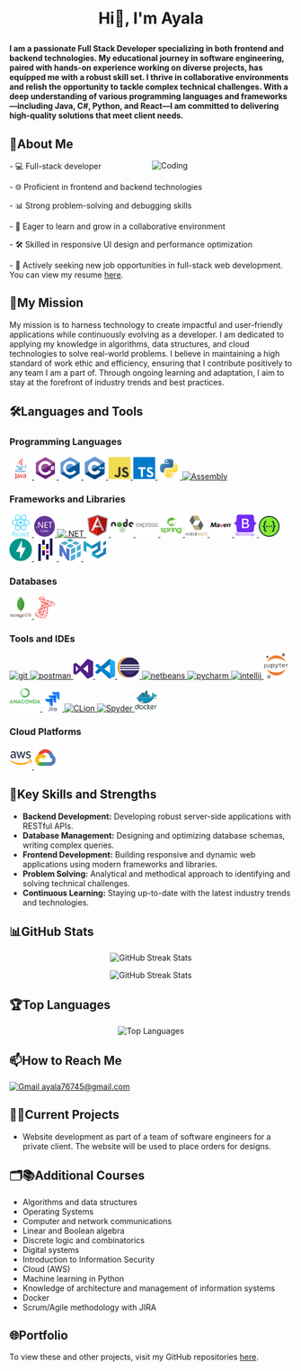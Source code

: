 <h1><b><p align="center">Hi👋, I'm Ayala</p></b></h1>
<h4 align="left"><b>I am a passionate Full Stack Developer specializing in both frontend and backend technologies. My educational journey in software engineering, paired with hands-on experience working on diverse projects, has equipped me with a robust skill set. I thrive in collaborative environments and relish the opportunity to tackle complex technical challenges. With a deep understanding of various programming languages and frameworks—including Java, C#, Python, and React—I am committed to delivering high-quality solutions that meet client needs.</b></h4>

## 💭About Me
<img align="right" alt="Coding" width="250" src="https://media.giphy.com/media/L1R1tvI9svkIWwpVYr/giphy.gif">
<p>- 💻 Full-stack developer</p>
<p>- 🌐 Proficient in frontend and backend technologies</p>
<p>- 📊 Strong problem-solving and debugging skills</p>
<p>- 🌱 Eager to learn and grow in a collaborative environment</p>
<p>- 🛠️ Skilled in responsive UI design and performance optimization</p>
<p>- 👀 Actively seeking new job opportunities in full-stack web development. You can view my resume <a href="https://drive.google.com/file/d/13MD-rcLE5yGs4S0q5WQGK--r7j3k95kX/view?usp=sharing">here</a>.</p>

## 🚀My Mission
My mission is to harness technology to create impactful and user-friendly applications while continuously evolving as a developer. I am dedicated to applying my knowledge in algorithms, data structures, and cloud technologies to solve real-world problems. I believe in maintaining a high standard of work ethic and efficiency, ensuring that I contribute positively to any team I am a part of. Through ongoing learning and adaptation, I aim to stay at the forefront of industry trends and best practices.

## 🛠Languages and Tools
### Programming Languages
<p align="left"> 
   <a href="https://www.oracle.com/java/" target="_blank" rel="noreferrer">
    <img src="https://raw.githubusercontent.com/devicons/devicon/master/icons/java/java-original-wordmark.svg" alt="Java" width="40" height="40"/>
</a>
<a href="https://learn.microsoft.com/en-us/dotnet/csharp/" target="_blank" rel="noreferrer">
   <img src="https://raw.githubusercontent.com/devicons/devicon/master/icons/csharp/csharp-original.svg" alt="C#" width="40" height="40"/>
</a>
<a href="https://en.wikipedia.org/wiki/C_(programming_language)" target="_blank" rel="noreferrer">
    <img src="https://raw.githubusercontent.com/devicons/devicon/master/icons/c/c-original.svg" alt="C" width="40" height="40"/>
</a>
<a href="https://en.wikipedia.org/wiki/C%2B%2B" target="_blank" rel="noreferrer">
    <img src="https://raw.githubusercontent.com/devicons/devicon/master/icons/cplusplus/cplusplus-original.svg" alt="C++" width="40" height="40"/>
</a>
<a href="https://developer.mozilla.org/en-US/docs/Web/JavaScript" target="_blank" rel="noreferrer"> 
    <img src="https://raw.githubusercontent.com/devicons/devicon/master/icons/javascript/javascript-original.svg" alt="javascript" width="40" height="40"/> 
</a>
<a href="https://www.typescriptlang.org/" target="_blank" rel="noreferrer"> 
    <img src="https://raw.githubusercontent.com/devicons/devicon/master/icons/typescript/typescript-original.svg" alt="typescript" width="40" height="40"/> 
</a>
<a href="https://www.python.org/" target="_blank" rel="noreferrer"> 
    <img src="https://raw.githubusercontent.com/devicons/devicon/master/icons/python/python-original.svg" alt="python" width="40" height="40"/> 
</a>
<a href="https://en.wikipedia.org/wiki/Assembly_language" target="_blank" rel="noreferrer">
    <img src="https://upload.wikimedia.org/wikipedia/commons/6/68/Assembly_language.png" alt="Assembly" width="40" height="40"/>
</a>
</p>

### Frameworks and Libraries
<p align="left">
<a href="https://reactjs.org/" target="_blank" rel="noreferrer">
    <img src="https://raw.githubusercontent.com/devicons/devicon/master/icons/react/react-original-wordmark.svg" alt="react" width="40" height="40"/>
</a>
<a href="https://dotnet.microsoft.com/"><img src="https://raw.githubusercontent.com/devicons/devicon/master/icons/dotnetcore/dotnetcore-original.svg" alt=".NET Core" width="37" height="37"/>
</a>
<a href="https://dotnet.microsoft.com/" target="_blank" rel="noreferrer">
    <img src="https://upload.wikimedia.org/wikipedia/commons/e/ee/.NET_Core_Logo.svg" alt=".NET" width="40" height="40"/>
</a>
<a href="https://angular.io/" target="_blank" rel="noreferrer"> 
    <img src="https://raw.githubusercontent.com/devicons/devicon/master/icons/angularjs/angularjs-original.svg" alt="angular" width="40" height="40"/> 
</a>
<a href="https://nodejs.org" target="_blank" rel="noreferrer"> 
    <img src="https://raw.githubusercontent.com/devicons/devicon/master/icons/nodejs/nodejs-original-wordmark.svg" alt="nodejs" width="40" height="40"/> 
</a>
<a href="https://expressjs.com" target="_blank" rel="noreferrer"> 
    <img src="https://raw.githubusercontent.com/devicons/devicon/master/icons/express/express-original-wordmark.svg" alt="express" width="40" height="40"/> 
</a>
<a href="https://spring.io/" target="_blank" rel="noreferrer">
    <img src="https://raw.githubusercontent.com/devicons/devicon/master/icons/spring/spring-original-wordmark.svg" alt="Spring" width="40" height="40"/>
</a>
<a href="https://hibernate.org/" target="_blank" rel="noreferrer">
    <img src="https://raw.githubusercontent.com/devicons/devicon/master/icons/hibernate/hibernate-original-wordmark.svg" alt="Hibernate" width="40" height="40"/>
</a>
<a href="https://maven.apache.org/" target="_blank" rel="noreferrer">
    <img src="https://raw.githubusercontent.com/devicons/devicon/master/icons/maven/maven-original-wordmark.svg" alt="Maven" width="40" height="40"/>
</a>
<a href="https://getbootstrap.com" target="_blank" rel="noreferrer"> 
    <img src="https://raw.githubusercontent.com/devicons/devicon/master/icons/bootstrap/bootstrap-plain-wordmark.svg" alt="bootstrap" width="40" height="40"/> 
</a>
<a href="https://swagger.io/specification/">
    <img src="https://raw.githubusercontent.com/devicons/devicon/master/icons/swagger/swagger-original.svg" alt="swagger" width="37" height="37"/>
</a>
<a href="https://fastapi.tiangolo.com/" target="_blank" rel="noreferrer"> 
    <img src="https://raw.githubusercontent.com/devicons/devicon/master/icons/fastapi/fastapi-original.svg" alt="FastAPI" width="40" height="40"/> 
</a>
<a href="https://pandas.pydata.org/" target="_blank" rel="noreferrer"> 
    <img src="https://raw.githubusercontent.com/devicons/devicon/master/icons/pandas/pandas-original.svg" alt="pandas" width="40" height="40"/> 
</a>
<a href="https://numpy.org/" target="_blank" rel="noreferrer"> 
    <img src="https://raw.githubusercontent.com/devicons/devicon/master/icons/numpy/numpy-original.svg" alt="numpy" width="40" height="40"/> 
</a>
<a href="https://mui.com/" target="_blank" rel="noreferrer">
    <img src="https://raw.githubusercontent.com/devicons/devicon/master/icons/materialui/materialui-original.svg" alt="MUI" width="40" height="40"/>
</a>

</p>

### Databases
<p align="left">
<a href="https://www.mongodb.com/" target="_blank" rel="noreferrer"> 
    <img src="https://raw.githubusercontent.com/devicons/devicon/master/icons/mongodb/mongodb-original-wordmark.svg" alt="mongodb" width="40" height="40"/> 
</a>
<a href="https://www.microsoft.com/en-us/sql-server" target="_blank"> 
    <img src="https://raw.githubusercontent.com/devicons/devicon/master/icons/microsoftsqlserver/microsoftsqlserver-plain.svg" alt="sqlserver" width="40" height="40"/> 
</a>

</p>

### Tools and IDEs
<p align="left">
  <a href="https://git-scm.com/" target="_blank" rel="noreferrer"> 
    <img src="https://www.vectorlogo.zone/logos/git-scm/git-scm-icon.svg" alt="git" width="40" height="40"/>
</a>

<a href="https://postman.com" target="_blank" rel="noreferrer"> 
    <img src="https://www.vectorlogo.zone/logos/getpostman/getpostman-icon.svg" alt="postman" width="37" height="37"/> 
</a>
<a href="https://visualstudio.microsoft.com/" target="_blank">
    <img src="https://raw.githubusercontent.com/devicons/devicon/master/icons/visualstudio/visualstudio-plain.svg" alt="visual studio" width="35" height="35"/>
</a>
<a href="https://code.visualstudio.com/" target="_blank">
    <img src="https://raw.githubusercontent.com/devicons/devicon/master/icons/vscode/vscode-original.svg" alt="visual studio code" width="35" height="35"/>
</a>
<a href="https://eclipse.org/" target="_blank" rel="noreferrer"> 
    <img src="https://raw.githubusercontent.com/devicons/devicon/master/icons/eclipse/eclipse-original.svg" alt="eclipse" width="40" height="40"/> 
</a>
<a href="https://netbeans.apache.org/" target="_blank" rel="noreferrer"> 
    <img src="https://netbeans.apache.org/_/images/apache-netbeans.svg" alt="netbeans" width="40" height="40"/> 
</a>
<a href="https://www.jetbrains.com/pycharm/" target="_blank" rel="noreferrer"> 
    <img src="https://resources.jetbrains.com/storage/products/company/brand/logos/PyCharm_icon.svg" alt="pycharm" width="40" height="40"/> 
</a>
<a href="https://www.jetbrains.com/idea/" target="_blank" rel="noreferrer"> 
    <img src="https://resources.jetbrains.com/storage/products/company/brand/logos/IntelliJ_IDEA_icon.svg" alt="intellij" width="40" height="40"/> 
</a>
<a href="https://jupyter.org/"> 
    <img src="https://raw.githubusercontent.com/devicons/devicon/master/icons/jupyter/jupyter-original-wordmark.svg" title="Jupyter" alt="Jupyter" width="45" height="45"/>
</a>
<a href="https://www.anaconda.com/">
    <img src="https://raw.githubusercontent.com/devicons/devicon/master/icons/anaconda/anaconda-original-wordmark.svg" title="Anaconda" alt="Anaconda" width="55" height="55"/>
</a>
<a href="https://jira.atlassian.com/" target="_blank">
    <img src="https://raw.githubusercontent.com/devicons/devicon/master/icons/jira/jira-original-wordmark.svg" alt="jira" width="35" height="35"/>
</a>
<a href="https://www.jetbrains.com/clion/" target="_blank" rel="noreferrer">
    <img src="https://resources.jetbrains.com/storage/products/company/brand/logos/CLion_icon.svg" alt="CLion" width="40" height="40"/>
</a>
<a href="https://www.spyder-ide.org/" target="_blank" rel="noreferrer">
    <img src="https://upload.wikimedia.org/wikipedia/commons/7/7e/Spyder_logo.svg" alt="Spyder" width="40" height="40"/>
</a>
<a href="https://docker.com/" target="_blank" rel="noreferrer">
    <img src="https://raw.githubusercontent.com/devicons/devicon/master/icons/docker/docker-original-wordmark.svg" alt="Docker" width="40" height="40"/>
</a>
</p>

### Cloud Platforms
<p align="left">
<a href="https://aws.amazon.com/" target="_blank" rel="noreferrer">
    <img src="https://raw.githubusercontent.com/devicons/devicon/master/icons/amazonwebservices/amazonwebservices-original-wordmark.svg" alt="AWS" width="40" height="40"/>
</a>
<a href="https://cloud.google.com/">
    <img src="https://raw.githubusercontent.com/devicons/devicon/master/icons/googlecloud/googlecloud-original.svg" alt="GCP" width="40" height="40"/>
</a>
</p>

## 🌟Key Skills and Strengths
<ul>
  <li><b>Backend Development:</b> Developing robust server-side applications with RESTful APIs.</li>
  <li><b>Database Management:</b> Designing and optimizing database schemas, writing complex queries.</li>
  <li><b>Frontend Development:</b> Building responsive and dynamic web applications using modern frameworks and libraries.</li>
  <li><b>Problem Solving:</b> Analytical and methodical approach to identifying and solving technical challenges.</li>
  <li><b>Continuous Learning:</b> Staying up-to-date with the latest industry trends and technologies.</li>
</ul>

## 📊GitHub Stats
<p align="center">
  <img src="https://github-readme-stats.vercel.app/api?username=AyalaElyasaf&show_icons=true&theme=dracula&line_height=27" alt="GitHub Streak Stats"/>
</p>
<p align="center">
  <img src="https://github-readme-streak-stats.herokuapp.com/?user=AyalaElyasaf&theme=radical" alt="GitHub Streak Stats" />
</p>

## 🏆Top Languages
<p align="center">
  <img src="https://github-readme-stats.vercel.app/api/top-langs/?username=AyalaElyasaf&layout=compact&theme=dark" alt="Top Languages">
</p>

## 📫How to Reach Me
<p align="left">
  <a href="mailto:AYALA76745@GMAIL.COM"><img src="https://img.icons8.com/fluency/48/000000/gmail-new.png" alt="Gmail" width="33" height="33"/>    ayala76745@gmail.com</a>
</p>

## 👨‍💻Current Projects
- Website development as part of a team of software engineers for a private client. The website will be used to place orders for designs.


## 🗂️📚Additional Courses
- Algorithms and data structures
- Operating Systems
- Computer and network communications
- Linear and Boolean algebra
- Discrete logic and combinatorics
- Digital systems
- Introduction to Information Security
- Cloud (AWS)
- Machine learning in Python
- Knowledge of architecture and management of information systems
- Docker
- Scrum/Agile methodology with JIRA

## 🌐Portfolio
To view these and other projects, visit my GitHub repositories [here](https://github.com/AyalaElyasaf?tab=repositories).
